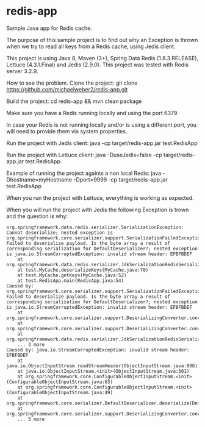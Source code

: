 # redis-app
Sample Java app for Redis cache.

The purpose of this sample project is to find out why an Exception is thrown when we try to read all keys from a Redis cache, using Jedis client.

This project is using Java 8, Maven (3+), Spring Data Redis (1.8.3.RELEASE), Lettuce (4.3.1.Final) and Jedis (2.9.0).
This project was tested with Redis server 3.2.9.

How to see the problem.
Clone the project: git clone https://github.com/michaelweber2/redis-app.git

Build the project: cd redis-app && mvn clean package

Make sure you have a Redis running locally and using the port 6379.
 
In case your Redis is not running locally and/or is using a different port, you will need to provide them via system properties.

Run the project with Jedis client: java -cp target/redis-app.jar test.RedisApp

Run the project with Lettuce client: java -DuseJedis=false -cp target/redis-app.jar test.RedisApp.

Example of running the project againts a non local Redis: java -Dhostname=myHostname -Dport=9999 -cp target/redis-app.jar test.RedisApp

When you run the project with Lettuce, everything is working as expected.

When you will run the project with Jedis the following Exception is trown and the question is why:
```
org.springframework.data.redis.serializer.SerializationException: Cannot deserialize; nested exception is org.springframework.core.serializer.support.SerializationFailedException: Failed to deserialize payload. Is the byte array a result of corresponding serialization for DefaultDeserializer?; nested exception is java.io.StreamCorruptedException: invalid stream header: EFBFBDEF
	at org.springframework.data.redis.serializer.JdkSerializationRedisSerializer.deserialize(JdkSerializationRedisSerializer.java:82)
	at test.MyCache.deserializeKeys(MyCache.java:70)
	at test.MyCache.getKeys(MyCache.java:52)
	at test.RedisApp.main(RedisApp.java:54)
Caused by: org.springframework.core.serializer.support.SerializationFailedException: Failed to deserialize payload. Is the byte array a result of corresponding serialization for DefaultDeserializer?; nested exception is java.io.StreamCorruptedException: invalid stream header: EFBFBDEF
	at org.springframework.core.serializer.support.DeserializingConverter.convert(DeserializingConverter.java:78)
	at org.springframework.core.serializer.support.DeserializingConverter.convert(DeserializingConverter.java:36)
	at org.springframework.data.redis.serializer.JdkSerializationRedisSerializer.deserialize(JdkSerializationRedisSerializer.java:80)
	... 3 more
Caused by: java.io.StreamCorruptedException: invalid stream header: EFBFBDEF
	at java.io.ObjectInputStream.readStreamHeader(ObjectInputStream.java:808)
	at java.io.ObjectInputStream.<init>(ObjectInputStream.java:301)
	at org.springframework.core.ConfigurableObjectInputStream.<init>(ConfigurableObjectInputStream.java:63)
	at org.springframework.core.ConfigurableObjectInputStream.<init>(ConfigurableObjectInputStream.java:49)
	at org.springframework.core.serializer.DefaultDeserializer.deserialize(DefaultDeserializer.java:68)
	at org.springframework.core.serializer.support.DeserializingConverter.convert(DeserializingConverter.java:73)
	... 5 more
```
